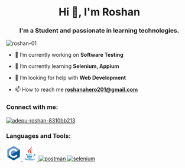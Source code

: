 <h1 align="center">Hi 👋, I'm Roshan</h1>
<h3 align="center">I'm a Student and passionate in learning technologies.</h3>

<p align="left"> <img src="https://komarev.com/ghpvc/?username=roshan-01&label=Profile%20views&color=0e75b6&style=flat" alt="roshan-01" /> </p>

- 🔭 I’m currently working on **Software Testing**

- 🌱 I’m currently learning **Selenium, Appium**

- 🤝 I’m looking for help with **Web Development**

- 📫 How to reach me **roshanahero201@gmail.com**

<h3 align="left">Connect with me:</h3>
<p align="left">
<a href="https://linkedin.com/in/adepu-roshan-8310bb213" target="blank"><img align="center" src="https://raw.githubusercontent.com/rahuldkjain/github-profile-readme-generator/master/src/images/icons/Social/linked-in-alt.svg" alt="adepu-roshan-8310bb213" height="30" width="40" /></a>
</p>

<h3 align="left">Languages and Tools:</h3>
<p align="left"> <a href="https://www.cprogramming.com/" target="_blank"> <img src="https://raw.githubusercontent.com/devicons/devicon/master/icons/c/c-original.svg" alt="c" width="40" height="40"/> </a> <a href="https://www.java.com" target="_blank"> <img src="https://raw.githubusercontent.com/devicons/devicon/master/icons/java/java-original.svg" alt="java" width="40" height="40"/> </a> <a href="https://postman.com" target="_blank"> <img src="https://www.vectorlogo.zone/logos/getpostman/getpostman-icon.svg" alt="postman" width="40" height="40"/> </a> <a href="https://www.selenium.dev" target="_blank"> <img src="https://raw.githubusercontent.com/detain/svg-logos/780f25886640cef088af994181646db2f6b1a3f8/svg/selenium-logo.svg" alt="selenium" width="40" height="40"/> </a> </p>

